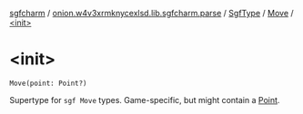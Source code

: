[sgfcharm](../../../index.md) / [onion.w4v3xrmknycexlsd.lib.sgfcharm.parse](../../index.md) / [SgfType](../index.md) / [Move](index.md) / [&lt;init&gt;](./-init-.md)

# &lt;init&gt;

`Move(point: Point?)`

Supertype for `sgf Move` types. Game-specific, but might contain a [Point](../-point/index.md).

